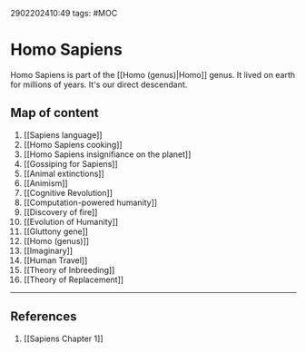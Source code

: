 2902202410:49
tags: #MOC 
# Homo Sapiens

Homo Sapiens is part of the [[Homo (genus)|Homo]] genus.
It lived on earth for millions of years.
It's our direct descendant. 
## Map of content
1. [[Sapiens language]]
2. [[Homo Sapiens cooking]]
3. [[Homo Sapiens insignifiance on the planet]]
4. [[Gossiping for Sapiens]]
5. [[Animal extinctions]]
6. [[Animism]]
7. [[Cognitive Revolution]]
8. [[Computation-powered humanity]]
9. [[Discovery of fire]]
10. [[Evolution of Humanity]]
11. [[Gluttony gene]]
12. [[Homo (genus)]]
13. [[Imaginary]]
14. [[Human Travel]]
15. [[Theory of Inbreeding]]
16. [[Theory of Replacement]]

---
## References
1. [[Sapiens Chapter 1]]